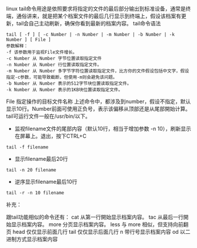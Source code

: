 linux tail命令用途是依照要求将指定的文件的最后部分输出到标准设备，通常是终端，通俗讲来，就是把某个档案文件的最后几行显示到终端上，假设该档案有更新，tail会自己主动刷新，确保你看到最新的档案内容。
tail命令语法
```
tail [ -f ] [ -c Number | -n Number | -m Number | -b Number | -k Number ] [ File ]
参数解释：
-f 该参数用于监视File文件增长。
-c Number 从 Number 字节位置读取指定文件
-n Number 从 Number 行位置读取指定文件。
-m Number 从 Number 多字节字符位置读取指定文件，比方你的文件假设包括中文字，假设指定-c参数，可能导致截断，但使用-m则会避免该问题。
-b Number 从 Number 表示的512字节块位置读取指定文件。
-k Number 从 Number 表示的1KB块位置读取指定文件。
```
File 指定操作的目标文件名称
上述命令中，都涉及到number，假设不指定，默认显示10行。Number前面可使用正负号，表示该偏移从顶部还是从尾部開始计算。
tail可运行文件一般在/usr/bin/以下。
- 监视filename文件的尾部内容（默认10行，相当于增加参数 -n 10），刷新显示在屏幕上。退出，按下CTRL+C
```
tail -f filename
```
- 显示filename最后20行
```
tail -n 20 filename
```
- 逆序显示filename最后10行
```
tail -r -n 10 filename
```

补充：

跟tail功能相似的命令还有：
cat 从第一行開始显示档案内容。
tac 从最后一行開始显示档案内容。
more 分页显示档案内容。
less 与 more 相似，但支持向前翻页
head 仅仅显示前面几行
tail 仅仅显示后面几行
n 带行号显示档案内容
od 以二进制方式显示档案内容


